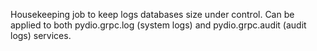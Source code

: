 Housekeeping job to keep logs databases size under control. Can be applied to both pydio.grpc.log (system logs) and pydio.grpc.audit (audit logs) services.